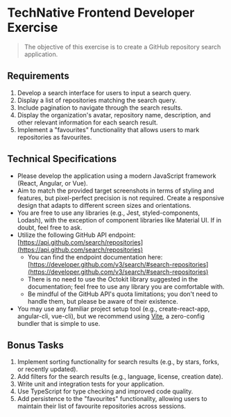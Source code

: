 # TechNative Frontend Developer Exercise

> The objective of this exercise is to create a GitHub repository search application.

## Requirements

1. Develop a search interface for users to input a search query.
2. Display a list of repositories matching the search query.
3. Include pagination to navigate through the search results.
4. Display the organization's avatar, repository name, description, and other relevant information for each search result.
5. Implement a "favourites" functionality that allows users to mark repositories as favourites.

## Technical Specifications

- Please develop the application using a modern JavaScript framework (React, Angular, or Vue).
- Aim to match the provided target screenshots in terms of styling and features, but pixel-perfect precision is not required. Create a responsive design that adapts to different screen sizes and orientations.
- You are free to use any libraries (e.g., Jest, styled-components, Lodash), with the exception of component libraries like Material UI. If in doubt, feel free to ask.
- Utilize the following GitHub API endpoint: [https://api.github.com/search/repositories](https://api.github.com/search/repositories)
  - You can find the endpoint documentation here: [https://developer.github.com/v3/search/#search-repositories](https://developer.github.com/v3/search/#search-repositories)
  - There is no need to use the Octokit library suggested in the documentation; feel free to use any library you are comfortable with.
  - Be mindful of the GitHub API's quota limitations; you don't need to handle them, but please be aware of their existence.
- You may use any familiar project setup tool (e.g., create-react-app, angular-cli, vue-cli), but we recommend using [Vite](https://vitejs.dev/), a zero-config bundler that is simple to use.

## Bonus Tasks

1. Implement sorting functionality for search results (e.g., by stars, forks, or recently updated).
2. Add filters for the search results (e.g., language, license, creation date).
3. Write unit and integration tests for your application.
4. Use TypeScript for type checking and improved code quality.
5. Add persistence to the "favourites" functionality, allowing users to maintain their list of favourite repositories across sessions.
